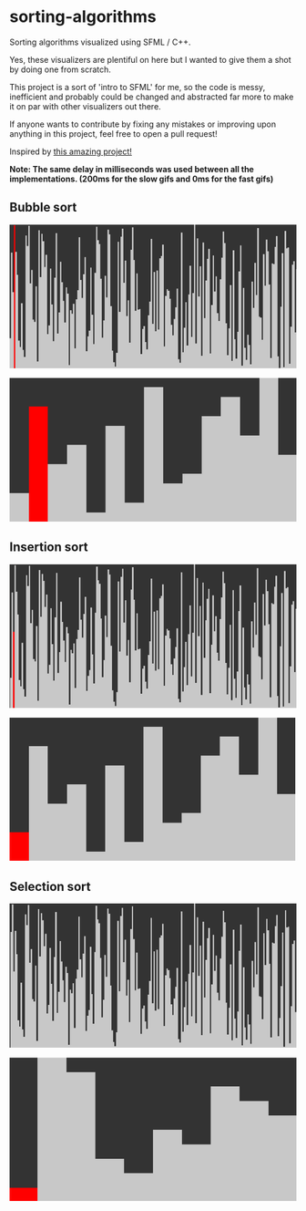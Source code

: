 # sorting-algorithms
Sorting algorithms visualized using SFML / C++.

Yes, these visualizers are plentiful on here but I wanted to give them a shot by doing one from scratch.

This project is a sort of 'intro to SFML' for me, so the code is messy, inefficient and probably could be changed and abstracted far more to make it on par with other visualizers out there.

If anyone wants to contribute by fixing any mistakes or improving upon anything in this project, feel free to open a pull request!

Inspired by [this amazing project!](https://github.com/bingmann/sound-of-sorting) 

**Note: The same delay in milliseconds was used between all the implementations. (200ms for the slow gifs and 0ms for the fast gifs)**

## Bubble sort 
![Fast Bubble Sort](https://raw.githubusercontent.com/limepixl/sorting-algorithms/master/gifs/fast-bubblesort.gif)

![Slow Bubble Sort](https://raw.githubusercontent.com/limepixl/sorting-algorithms/master/gifs/slow-bubblesort.gif)

## Insertion sort
![Fast Insertion Sort](https://raw.githubusercontent.com/limepixl/sorting-algorithms/master/gifs/fast-insertionsort.gif)

![Slow Insertion Sort](https://raw.githubusercontent.com/limepixl/sorting-algorithms/master/gifs/slow-insertionsort.gif)

## Selection sort
![Fast Selection Sort](https://raw.githubusercontent.com/limepixl/sorting-algorithms/master/gifs/fast-selectionsort.gif)

![Slow Selection Sort](https://raw.githubusercontent.com/limepixl/sorting-algorithms/master/gifs/slow-selectionsort.gif)

